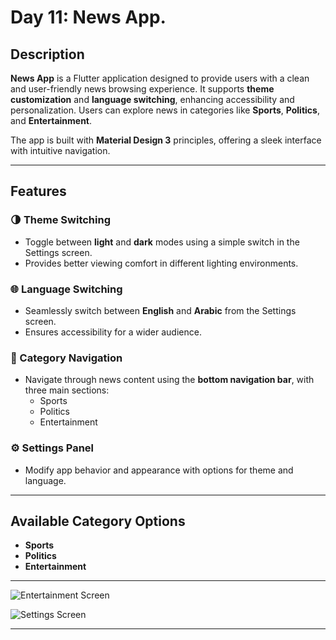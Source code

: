 # Day 11: News App.

## Description

**News App** is a Flutter application designed to provide users with a clean and user-friendly news browsing experience. It supports **theme customization** and **language switching**, enhancing accessibility and personalization. Users can explore news in categories like **Sports**, **Politics**, and **Entertainment**.

The app is built with **Material Design 3** principles, offering a sleek interface with intuitive navigation.

---

## Features

### 🌗 Theme Switching

- Toggle between **light** and **dark** modes using a simple switch in the Settings screen.
- Provides better viewing comfort in different lighting environments.

### 🌐 Language Switching

- Seamlessly switch between **English** and **Arabic** from the Settings screen.
- Ensures accessibility for a wider audience.

### 📂 Category Navigation

- Navigate through news content using the **bottom navigation bar**, with three main sections:
  - Sports
  - Politics
  - Entertainment

### ⚙️ Settings Panel

- Modify app behavior and appearance with options for theme and language.

---

## Available Category Options

- **Sports**
- **Politics**
- **Entertainment**

---

![Entertainment Screen](https://github.com/user-attachments/assets/12d879b9-71c2-43a3-86c9-5efdf3618c01)

![Settings Screen](https://github.com/user-attachments/assets/a6bb1aff-bfaf-4216-8693-e7b6086a4cb2)

---
